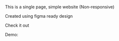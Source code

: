 This is a single page, simple website (Non-responsive)

Created using figma ready design

Check it out

Demo: 